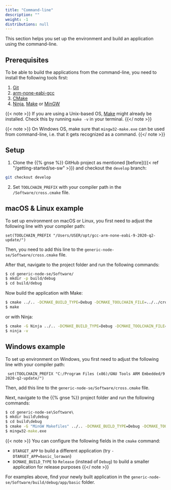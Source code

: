 ```yaml
---
title: "Command-line"
description: ""
weight: -1
distributions: null
---
```


This section helps you set up the environment and build an application using the command-line.

<!--more-->

## Prerequisites

To be able to build the applications from the command-line, you need to install the following tools first:

1. [Git](https://git-scm.com/)
2. [arm-none-eabi-gcc](https://developer.arm.com/tools-and-software/open-source-software/developer-tools/gnu-toolchain/gnu-rm/downloads)
3. [CMake](https://cmake.org/download/)
4. [Ninja](https://ninja-build.org/), [Make](https://www.gnu.org/software/make/) or [MinGW](https://osdn.net/projects/mingw/releases/)

{{< note >}} If you are using a Unix-based OS, [Make](https://www.gnu.org/software/make/) might already be installed. Check this by running `make -v` in your terminal. {{</ note >}}

{{< note >}} On Windows OS, make sure that `mingw32-make.exe` can be used from command-line, i.e. that it gets recognized as a command. {{</ note >}}

## Setup

1. Clone the {{% gnse %}} GitHub project as mentioned [before]({{< ref "/getting-started/se-sw" >}}) and checkout the `develop` branch:

```bash
git checkout develop
```

2. Set `TOOLCHAIN_PREFIX` with your compiler path in the `/Software/cross.cmake` file.

## macOS & Linux example

To set up environment on macOS or Linux, you first need to adjust the following line with your compiler path:

`set(TOOLCHAIN_PREFIX "/Users/USER/opt/gcc-arm-none-eabi-9-2020-q2-update/")`

Then, you need to add this line to the `generic-node-se/Software/cross.cmake` file.

After that, navigate to the project folder and run the following commands:

```bash
$ cd generic-node-se/Software/
$ mkdir -p build/debug
$ cd build/debug
```

Now build the application with Make:

```bash
$ cmake ../.. -DCMAKE_BUILD_TYPE=Debug -DCMAKE_TOOLCHAIN_FILE=../../cross.cmake -DTARGET_APP=basic
$ make
```

or with Ninja:

```bash
$ cmake -G Ninja ../.. -DCMAKE_BUILD_TYPE=Debug -DCMAKE_TOOLCHAIN_FILE=../../cross.cmake -DTARGET_APP=basic
$ ninja -v
```

## Windows example

To set up environment on Windows, you first need to adjust the following line with your compiler path:

` set(TOOLCHAIN_PREFIX "C:/Program Files (x86)/GNU Tools ARM Embedded/9 2020-q2-update/")`

Then, add this line to the `generic-node-se/Software/cross.cmake` file.

Next, navigate to the {{% gnse %}} project folder and run the following commands:

```cmd
$ cd generic-node-se\Software\
$ mkdir build\debug
$ cd build\debug
$ cmake -G "MinGW Makefiles" ../.. -DCMAKE_BUILD_TYPE=Debug -DCMAKE_TOOLCHAIN_FILE=../../cross.cmake -DTARGET_APP=basic
$ mingw32-make.exe
```

{{< note >}} You can configure the following fields in the `cmake` command:
- `DTARGET_APP` to build a different application (try `-DTARGET_APP=basic_lorawan`)
- `DCMAKE_BUILD_TYPE` to `Release` (instead of `Debug`) to build a smaller application for release purposes
{{</ note >}}

For examples above, find your newly built application in the `generic-node-se/Software/build/debug/app/basic` folder.

